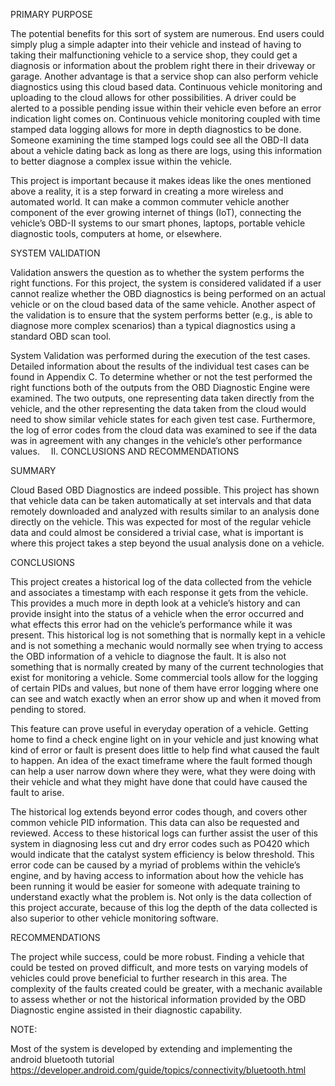 PRIMARY PURPOSE

The potential benefits for this sort of system are numerous. End users could simply plug a simple adapter into their vehicle and instead of having to taking their malfunctioning vehicle to a service shop, they could get a diagnosis or information about the problem right there in their driveway or garage. Another advantage is that a service shop can also perform vehicle diagnostics using this cloud based data.  Continuous vehicle monitoring and uploading to the cloud allows for other possibilities. A driver could be alerted to a possible pending issue within their vehicle even before an error indication light comes on. Continuous vehicle monitoring coupled with time stamped data logging allows for more in depth diagnostics to be done. Someone examining the time stamped logs could see all the OBD-II data about a vehicle dating back as long as there are logs, using this information to better diagnose a complex issue within the vehicle.

This project is important because it makes ideas like the ones mentioned above a reality, it is a step forward in creating a more wireless and automated world. It can make a common commuter vehicle another component of the ever growing internet of things (IoT), connecting the vehicle’s OBD-II systems to our smart phones, laptops, portable vehicle diagnostic tools, computers at home, or elsewhere. 

SYSTEM VALIDATION

Validation answers the question as to whether the system performs the right functions. For this project, the system is considered validated if a user cannot realize whether the OBD diagnostics is being performed on an actual vehicle or on the cloud based data of the same vehicle. Another aspect of the validation is to ensure that the system performs better (e.g., is able to diagnose more complex scenarios) than a typical diagnostics using a standard OBD scan tool.

System Validation was performed during the execution of the test cases. Detailed information about the results of the individual test cases can be found in Appendix C. To determine whether or not the test performed the right functions both of the outputs from the OBD Diagnostic Engine were examined. The two outputs, one representing data taken directly from the vehicle, and the other representing the data taken from the cloud would need to show similar vehicle states for each given test case. Furthermore, the log of error codes from the cloud data was examined to see if the data was in agreement with any changes in the vehicle’s other performance values. 
II.  CONCLUSIONS AND RECOMMENDATIONS

SUMMARY

Cloud Based OBD Diagnostics are indeed possible. This project has shown that vehicle data can be taken automatically at set intervals and that data remotely downloaded and analyzed with results similar to an analysis done directly on the vehicle. This was expected for most of the regular vehicle data and could almost be considered a trivial case, what is important is where this project takes a step beyond the usual analysis done on a vehicle. 

CONCLUSIONS

This project creates a historical log of the data collected from the vehicle and associates a timestamp with each response it gets from the vehicle. This provides a much more in depth look at a vehicle’s history and can provide insight into the status of a vehicle when the error occurred and what effects this error had on the vehicle’s performance while it was present.
This historical log is not something that is normally kept in a vehicle and is not something a mechanic would normally see when trying to access the OBD information of a vehicle to diagnose the fault.  It is also not something that is normally created by many of the current technologies that exist for monitoring a vehicle.  Some commercial tools allow for the logging of certain PIDs and values, but none of them have error logging where one can see and watch exactly when an error show up and when it moved from pending to stored. 

This feature can prove useful in everyday operation of a vehicle. Getting home to find a check engine light on in your vehicle and just knowing what kind of error or fault is present does little to help find what caused the fault to happen. An idea of the exact timeframe where the fault formed though can help a user narrow down where they were, what they were doing with their vehicle and what they might have done that could have caused the fault to arise.

The historical log extends beyond error codes though, and covers other common vehicle PID information. This data can also be requested and reviewed. Access to these historical logs can further assist the user of this system in diagnosing less cut and dry error codes such as PO420 which would indicate that the catalyst system efficiency is below threshold. This error code can be caused by a myriad of problems within the vehicle’s engine, and by having access to information about how the vehicle has been running it would be easier for someone with adequate training to understand exactly what the problem is.
Not only is the data collection of this project accurate, because of this log the depth of the data collected is also superior to other vehicle monitoring software.

RECOMMENDATIONS

The project while success, could be more robust. Finding a vehicle that could be tested on proved difficult, and more tests on varying models of vehicles could prove beneficial to further research in this area. The complexity of the faults created could be greater, with a mechanic available to assess whether or not the historical information provided by the OBD Diagnostic engine assisted in their diagnostic capability.

NOTE:

Most of the system is developed by extending and implementing the android bluetooth tutorial
https://developer.android.com/guide/topics/connectivity/bluetooth.html
